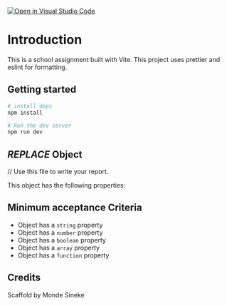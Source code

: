 [![Open in Visual Studio Code](https://classroom.github.com/assets/open-in-vscode-c66648af7eb3fe8bc4f294546bfd86ef473780cde1dea487d3c4ff354943c9ae.svg)](https://classroom.github.com/online_ide?assignment_repo_id=9793020&assignment_repo_type=AssignmentRepo)
# Introduction

This is a school assignment built with Vite. This project uses prettier and eslint for formatting.

## Getting started

```bash
# install deps
npm install

# Run the dev server
npm run dev
```

## _REPLACE_ Object

// Use this file to write your report.

This object has the following properties:

## Minimum acceptance Criteria

- Object has a `string` property
- Object has a `number` property
- Object has a `boolean` property
- Object has a `array` property
- Object has a `function` property

## Credits

Scaffold by Monde Sineke
